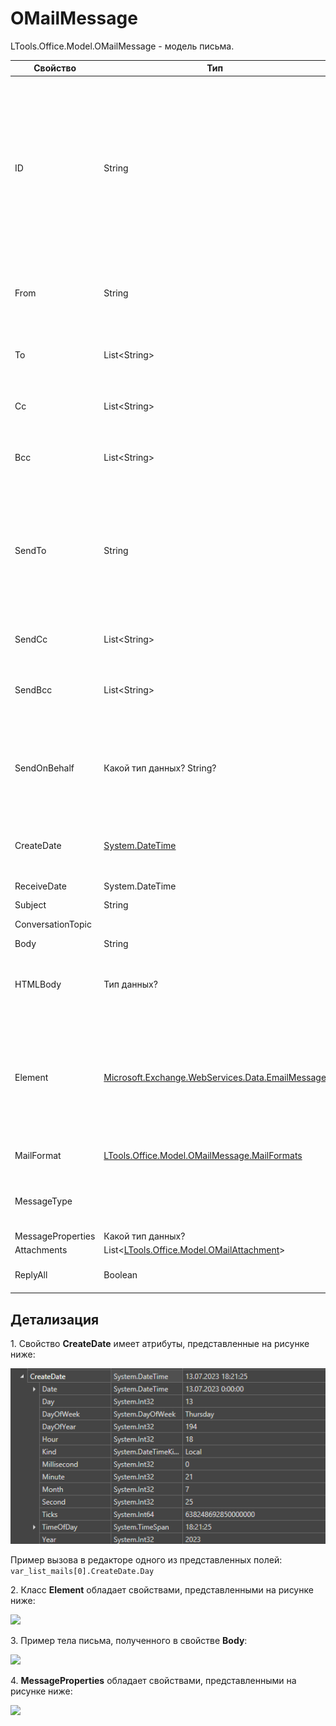 # OMailMessage

LTools.Office.Model.OMailMessage - модель письма.

| Свойство    | Тип                                                             | Описание             |
| ----------- | --------------------------------------------------------------- | -------------------- |
| ID          | String                                                          | Идентификатор письма. Позволяет обратиться к конкретному сообщению. Получить ID можно при считывании писем соответствующими элементами Студии. Например, в результате [**Чтения почты**](https://docs.primo-rpa.ru/primo-rpa/g_elements/osnovnye-elementy/els_outlook/el_outlook_readmail) получаем список писем, у каждого из которых есть свой ID |
| From        | String                                                          | От кого. Содержит адрес электронной почты отправителя. Пример: `user@mail.ru` |
| To          | List\<String>                                                   | Для входящих. Кому - список адресов получателей сообщения |
| Сс          | List\<String>                                                   | Для входящих. Список адресов получателей копии сообщения  |
| Всс         | List\<String>                                                   | Для входящих. Список получателей скрытой копии сообщения |
| SendTo      | String                                                          | Для отправленных. Кому - список адресов получателей сообщения (список или только один адрес? тип данных не указан. Все свойства со словом Send - это для папки "Отправленные"?) |
| SendСс      | List\<String>                                                   | Для отправленных. Список получателей копии сообщения |
| SendВсс     | List\<String>                                                   | Для отправленных. Список получателей скрытой копии сообщения  |
| SendOnBehalf | Какой тип данных? String?                                      | Для отправленных. От какого имени было отправлено письмо. Содержит значение в случае, если отправка осуществлялась [от имени другого лица](https://support.microsoft.com/en-us/office/send-email-on-behalf-of-someone-else-dbaf0b80-df07-4a4d-90c7-8dbd63d5ddac) |
| CreateDate  | [System.DateTime](https://learn.microsoft.com/ru-ru/dotnet/api/system.datetime?view=netframework-4.8) | Дата и время создания письма. Пример значения: `13.07.2023 18:21:25`  |
| ReceiveDate | System.DateTime                                                 | Дата и время получения письма  |
| Subject     | String                                                          | Тема письма      |
| ConversationTopic |                                                           | Тема беседы (что за беседа?)              |
| Body        | String                                                          | Текст тела письма     |
| HTMLBody    | Тип данных?                                                     | Текст тела письма в формате HTML (в чем разница с body? он всегда в html - баг или фича) |
| Element     | [Microsoft.Exchange.WebServices.Data.EmailMessage](https://learn.microsoft.com/ru-ru/dotnet/api/microsoft.exchange.webservices.data.emailmessage?view=exchange-ews-api) | Класс, представляющий сообщение электронной почты. Свойства класса доступны для просмотра только при использовании элементов MS Exchange    |
| MailFormat  | [LTools.Office.Model.OMailMessage.MailFormats](mailformats.md)  | Формат письма. Пример значения: `HTML` |
| MessageType |  | Тип письма. Пример значения: `Message` (Вопрос Мише: какие бывают?) |
| MessageProperties | Какой тип данных? | Свойства письма.  |
| Attachments | List<[LTools.Office.Model.OMailAttachment](omailattachment.md)> | Вложения             |
| ReplyAll    | Boolean                                                         | ? для отпр или для вход?  Пример значения: `False`  |


## Детализация
1\. Свойство **CreateDate** имеет атрибуты, представленные на рисунке ниже:

![](<../../../../.gitbook/assets/omail-createdate.png>)

Пример вызова в редакторе одного из представленных полей: `var_list_mails[0].CreateDate.Day`

2\. Класс **Element** обладает свойствами, представленными на рисунке ниже: 

![](<../../../../.gitbook/assets/>)

3\. Пример тела письма, полученного в свойстве **Body**:

![](<../../../../.gitbook/assets/>)

4\. **MessageProperties** обладает свойствами, представленными на рисунке ниже: 

![](<../../../../.gitbook/assets/>)








